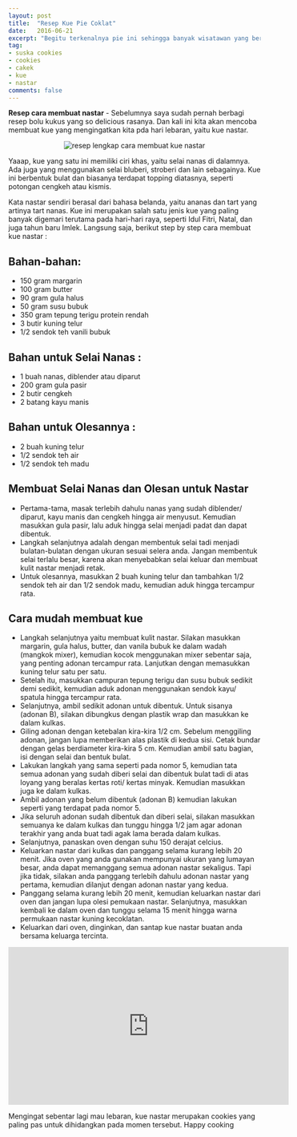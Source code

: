 ```yaml
---
layout: post
title:  "Resep Kue Pie Coklat"
date:   2016-06-21
excerpt: "Begitu terkenalnya pie ini sehingga banyak wisatawan yang berkunjung di pulau Bali membawa oleh oleh pie susu Bali yang sangat terkenal tersebut."
tag:
- suska cookies 
- cookies
- cakek
- kue
- nastar
comments: false
---
```


<b>Resep cara membuat nastar</b> - Sebelumnya saya sudah pernah berbagi resep bolu kukus yang so delicious rasanya. Dan kali ini kita akan mencoba membuat kue yang mengingatkan kita pda hari lebaran, yaitu kue nastar.

<center><img alt="resep lengkap cara membuat kue nastar" border="0" src="http://1.bp.blogspot.com/-foQ046PkglM/VWf_zdxzSKI/AAAAAAAAAKU/OMeiWzOGipI/s1600/resep%2Blengkap%2Bmembuat%2Bkue%2Bnastarfinal.jpg" title="" /></center>

Yaaap, kue yang satu ini memiliki ciri khas, yaitu selai nanas di dalamnya. Ada juga yang menggunakan selai bluberi, stroberi dan lain sebagainya. Kue ini berbentuk bulat dan biasanya terdapat topping diatasnya, seperti potongan cengkeh atau kismis.

Kata nastar sendiri berasal dari bahasa belanda, yaitu ananas dan tart yang artinya tart nanas. Kue ini merupakan salah satu jenis kue yang paling banyak digemari terutama pada hari-hari raya, seperti Idul Fitri, Natal, dan juga tahun baru Imlek. Langsung saja, berikut step by step cara membuat kue nastar :

## Bahan-bahan:

* 150 gram margarin
* 100 gram butter
* 90 gram gula halus
* 50 gram susu bubuk
* 350 gram tepung terigu protein rendah
* 3 butir kuning telur
* 1/2 sendok teh vanili bubuk

## Bahan untuk Selai Nanas :

* 1 buah nanas, diblender atau diparut
* 200 gram gula pasir
* 2 butir cengkeh
* 2 batang kayu manis

## Bahan untuk Olesannya :

* 2 buah kuning telur
* 1/2 sendok teh air
* 1/2 sendok teh madu

## Membuat Selai Nanas dan Olesan untuk Nastar

* Pertama-tama, masak terlebih dahulu nanas yang sudah diblender/ diparut, kayu manis dan cengkeh hingga air menyusut. Kemudian masukkan gula pasir, lalu aduk hingga selai menjadi padat dan dapat dibentuk.
* Langkah selanjutnya adalah dengan membentuk selai tadi menjadi bulatan-bulatan dengan ukuran sesuai selera anda. Jangan membentuk selai terlalu besar, karena akan menyebabkan selai keluar dan membuat kulit nastar menjadi retak.
* Untuk olesannya, masukkan 2 buah kuning telur dan tambahkan 1/2 sendok teh air dan 1/2 sendok madu, kemudian aduk hingga tercampur rata.
 
## Cara mudah membuat kue

* Langkah selanjutnya yaitu membuat kulit nastar. Silakan masukkan margarin, gula halus, butter, dan vanila bubuk ke dalam wadah (mangkok mixer), kemudian kocok menggunakan mixer sebentar saja, yang penting adonan tercampur rata. Lanjutkan dengan memasukkan kuning telur satu per satu.
* Setelah itu, masukkan campuran tepung terigu dan susu bubuk sedikit demi sedikit, kemudian aduk adonan menggunakan sendok kayu/ spatula hingga tercampur rata.
* Selanjutnya, ambil sedikit adonan untuk dibentuk. Untuk sisanya (adonan B), silakan dibungkus dengan plastik wrap dan masukkan ke dalam kulkas.
* Giling adonan dengan ketebalan kira-kira 1/2 cm. Sebelum menggiling adonan, jangan lupa memberikan alas plastik di kedua sisi. Cetak bundar dengan gelas berdiameter kira-kira 5 cm. Kemudian ambil satu bagian, isi dengan selai dan bentuk bulat.
* Lakukan langkah yang sama seperti pada nomor 5, kemudian tata semua adonan yang sudah diberi selai dan dibentuk bulat tadi di atas loyang yang beralas kertas roti/ kertas minyak. Kemudian masukkan juga ke dalam kulkas.
* Ambil adonan yang belum dibentuk (adonan B) kemudian lakukan seperti yang terdapat pada nomor 5.
* Jika seluruh adonan sudah dibentuk dan diberi selai, silakan masukkan semuanya ke dalam kulkas dan tunggu hingga 1/2 jam agar adonan terakhir yang anda buat tadi agak lama berada dalam kulkas.
* Selanjutnya, panaskan oven dengan suhu 150 derajat celcius.
* Keluarkan nastar dari kulkas dan panggang selama kurang lebih 20 menit. Jika oven yang anda gunakan mempunyai ukuran yang lumayan besar, anda dapat memanggang semua adonan nastar sekaligus. Tapi jika tidak, silakan anda panggang terlebih dahulu adonan nastar yang pertama, kemudian dilanjut dengan adonan nastar yang kedua.
* Panggang selama kurang lebih 20 menit, kemudian keluarkan nastar dari oven dan jangan lupa olesi pemukaan nastar. Selanjutnya, masukkan kembali ke dalam oven dan tunggu selama 15 menit hingga warna permukaan nastar kuning kecoklatan.
* Keluarkan dari oven, dinginkan, dan santap kue nastar buatan anda bersama keluarga tercinta.

<iframe width="560" height="315" src="https://www.youtube.com/embed/cUXFaCSWTkU" frameborder="0" allowfullscreen></iframe>

Mengingat sebentar lagi mau lebaran, kue nastar merupakan cookies yang paling pas untuk dihidangkan pada momen tersebut. Happy cooking
